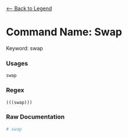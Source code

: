 [<-- Back to Legend](../legend.md)

# Command Name: Swap
Keyword: swap

### Usages
```
swap
```

### Regex
```regexp
(((swap)))
```

### Raw Documentation
```yml
# swap
```

